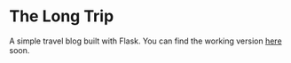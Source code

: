 The Long Trip
=========
A simple travel blog built with Flask. You can find the working version [here](http://thelongtrip.org) soon.